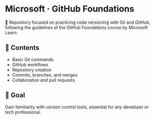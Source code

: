 # Microsoft · GitHub Foundations

📘 Repository focused on practicing code versioning with Git and GitHub, following the guidelines of the GitHub Foundations course by Microsoft Learn.

## 📂 Contents

- Basic Git commands
- GitHub workflows
- Repository creation
- Commits, branches, and merges
- Collaboration and pull requests

## 🚀 Goal

Gain familiarity with version control tools, essential for any developer or tech professional.
